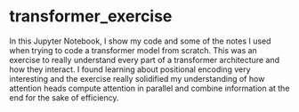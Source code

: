 # transformer_exercise

In this Jupyter Notebook, I show my code and some of the notes I used when trying to code a transformer model from scratch. This was an exercise to really understand every part of a transformer architecture and how they interact. I found learning about positional encoding very interesting and the exercise really solidified my understanding of how attention heads compute attention in parallel and combine information at the end for the sake of efficiency.
